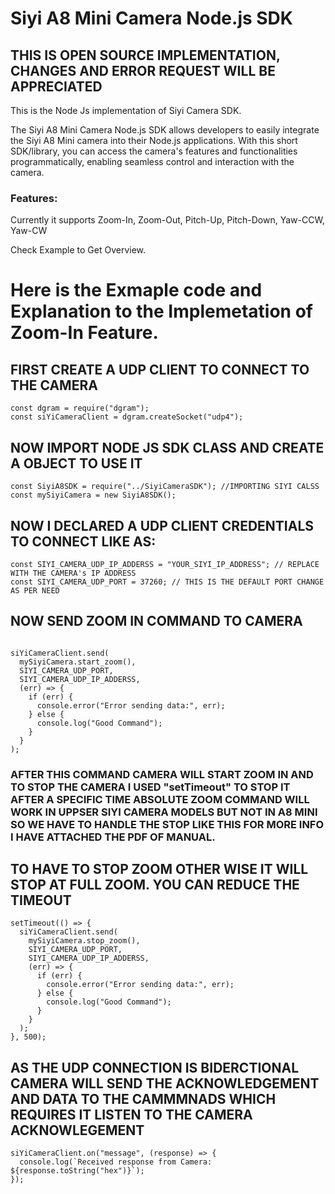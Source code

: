 # Siyi A8 Mini Camera Node.js SDK

## THIS IS OPEN SOURCE IMPLEMENTATION, CHANGES AND ERROR REQUEST WILL BE APPRECIATED


This is the Node Js implementation of Siyi Camera SDK.

The Siyi A8 Mini Camera Node.js SDK allows developers to easily integrate the Siyi A8 Mini camera into their Node.js applications. With this short SDK/library, you can access the camera's features and functionalities programmatically, enabling seamless control and interaction with the camera.

### Features:

Currently it supports
Zoom-In, Zoom-Out, Pitch-Up, Pitch-Down, Yaw-CCW, Yaw-CW

Check Example to Get Overview.

# Here is the Exmaple code and Explanation to the Implemetation of Zoom-In Feature.

## FIRST CREATE A UDP CLIENT TO CONNECT TO THE CAMERA
```
const dgram = require("dgram");  
const siYiCameraClient = dgram.createSocket("udp4");   
```
## NOW IMPORT NODE JS SDK CLASS AND CREATE A OBJECT TO USE IT
```
const SiyiA8SDK = require("../SiyiCameraSDK"); //IMPORTING SIYI CALSS  
const mySiyiCamera = new SiyiA8SDK();  
```
## NOW I DECLARED A UDP CLIENT CREDENTIALS TO CONNECT LIKE AS:
```
const SIYI_CAMERA_UDP_IP_ADDERSS = "YOUR_SIYI_IP_ADDRESS"; // REPLACE WITH THE CAMERA's IP ADDRESS  
const SIYI_CAMERA_UDP_PORT = 37260; // THIS IS THE DEFAULT PORT CHANGE AS PER NEED  
```
## NOW SEND ZOOM IN COMMAND TO CAMERA  
```

siYiCameraClient.send(  
  mySiyiCamera.start_zoom(),  
  SIYI_CAMERA_UDP_PORT,  
  SIYI_CAMERA_UDP_IP_ADDERSS,  
  (err) => {  
    if (err) {  
      console.error("Error sending data:", err);  
    } else {  
      console.log("Good Command");  
    }  
  }  
);  

```
### AFTER THIS COMMAND CAMERA WILL START ZOOM IN AND TO STOP THE CAMERA I USED "setTimeout" TO STOP IT AFTER A SPECIFIC TIME ABSOLUTE ZOOM COMMAND WILL WORK IN UPPSER SIYI CAMERA MODELS BUT NOT IN A8 MINI SO WE HAVE TO HANDLE THE STOP LIKE THIS FOR MORE INFO I HAVE ATTACHED THE PDF OF MANUAL.


## TO HAVE TO STOP ZOOM OTHER WISE IT WILL STOP AT FULL ZOOM. YOU CAN REDUCE THE TIMEOUT
```
setTimeout(() => {  
  siYiCameraClient.send(  
    mySiyiCamera.stop_zoom(),  
    SIYI_CAMERA_UDP_PORT,  
    SIYI_CAMERA_UDP_IP_ADDERSS,  
    (err) => {  
      if (err) {  
        console.error("Error sending data:", err);  
      } else {  
        console.log("Good Command");  
      }  
    }  
  );  
}, 500);  
```
## AS THE UDP CONNECTION IS BIDERCTIONAL CAMERA WILL SEND THE ACKNOWLEDGEMENT AND DATA TO THE CAMMMNADS WHICH REQUIRES IT LISTEN TO THE CAMERA ACKNOWLEGEMENT
```
siYiCameraClient.on("message", (response) => {  
  console.log(`Received response from Camera: ${response.toString("hex")}`);  
});  
```
